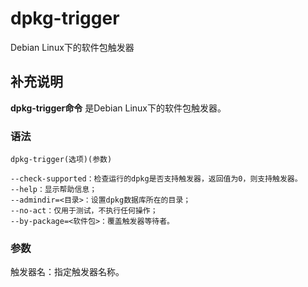 dpkg-trigger
===

Debian Linux下的软件包触发器

## 补充说明

**dpkg-trigger命令** 是Debian Linux下的软件包触发器。

### 语法  

```
dpkg-trigger(选项)(参数)
```

  

```
--check-supported：检查运行的dpkg是否支持触发器，返回值为0，则支持触发器。
--help：显示帮助信息；
--admindir=<目录>：设置dpkg数据库所在的目录；
--no-act：仅用于测试，不执行任何操作；
--by-package=<软件包>：覆盖触发器等待者。
```

### 参数  

触发器名：指定触发器名称。



